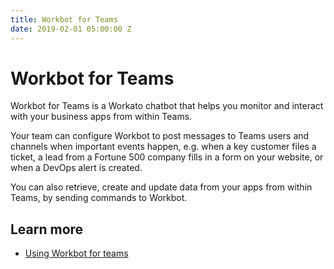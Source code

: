 ```yaml
---
title: Workbot for Teams
date: 2019-02-01 05:00:00 Z
---
```


# Workbot for Teams
Workbot for Teams is a Workato chatbot that helps you monitor and interact with your business apps from within Teams.

Your team can configure Workbot to post messages to Teams users and channels when important events happen, e.g. when a key customer files a ticket, a lead from a Fortune 500 company fills in a form on your website, or when a DevOps alert is created.

You can also retrieve, create and update data from your apps from within Teams, by sending commands to Workbot.

## Learn more
- [Using Workbot for teams](/workbot-for-teams/using-workbot-for-teams.md)
